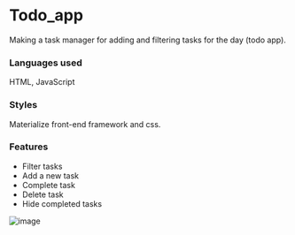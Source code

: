 # Todo_app
Making a task manager for adding and filtering tasks for the day (todo app). 

### Languages used
HTML, JavaScript

### Styles 
Materialize front-end framework and css.

### Features

* Filter tasks
* Add a new task
* Complete task
* Delete task
* Hide completed tasks

![image](https://user-images.githubusercontent.com/88268603/136360553-f43c77bc-58a0-44e4-bc3b-dec9a39d324c.png)

